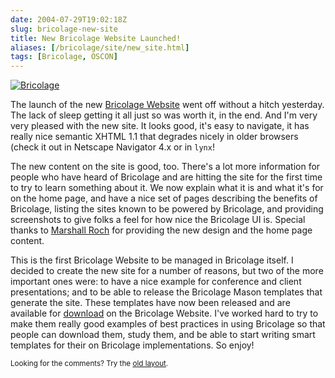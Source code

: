 ```yaml
--- 
date: 2004-07-29T19:02:18Z
slug: bricolage-new-site
title: New Bricolage Website Launched!
aliases: [/bricolage/site/new_site.html]
tags: [Bricolage, OSCON]
---
```


<a href="http://www.bricolage.cc/" title="Explore the new Bricolage Website!"><img src="http://www.bricolage.cc/ui/img/logo.png" alt="Bricolage" class="right" /></a>

<p>The launch of the new <a href="http://www.bricolage.cc/" title="Bricolage Website">Bricolage Website</a> went off without a hitch yesterday. The lack of sleep getting it all just so was worth it, in the end. And I'm very very pleased with the new site. It looks good, it's easy to navigate, it has really nice semantic XHTML 1.1 that degrades nicely in older browsers (check it out in Netscape Navigator 4.x or in <code>lynx</code>!</p>

<p>The new content on the site is good, too. There's a lot more information for people who have heard of Bricolage and are hitting the site for the first time to try to learn something about it. We now explain what it is and what it's for on the home page, and have a nice set of pages describing the benefits of Bricolage, listing the sites known to be powered by Bricolage, and providing screenshots to give folks a feel for how nice the Bricolage UI is. Special thanks to <a href="http://www.spastically.com/" title="Marshall Roch's site">Marshall Roch</a> for providing the new design and the home page content.</p>

<p>This is the first Bricolage Website to be managed in Bricolage itself. I decided to create the new site for a number of reasons, but two of the more important ones were: to have a nice example for conference and client presentations; and to be able to release the Bricolage Mason templates that generate the site. These templates have now been released and are available for <a href="http://www.bricolage.cc/downloads/bricolage.cc-1.00.tar.gz" title="Download the bricolage.cc templates">download</a> on the Bricolage Website. I've worked hard to try to make them really good examples of best practices in using Bricolage so that people can download them, study them, and be able to start writing smart templates for their on Bricolage implementations. So enjoy!</p>

<p class="past"><small>Looking for the comments? Try the <a rel="nofollow" href="//past.justatheory.com/bricolage/site/new_site.html">old layout</a>.</small></p>
